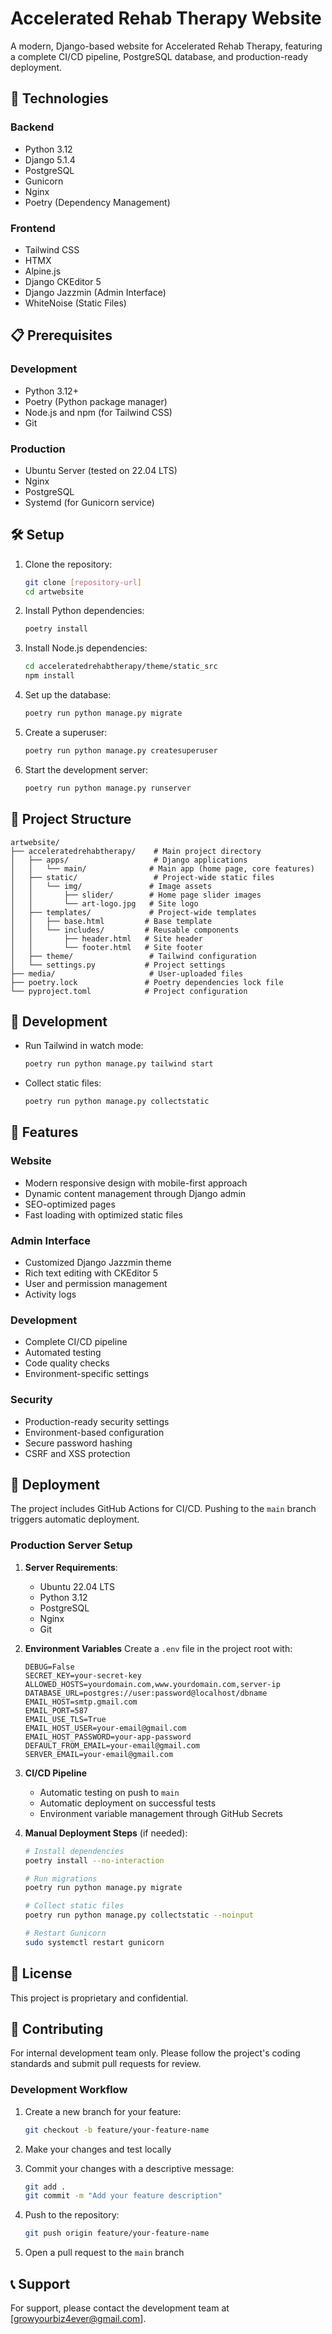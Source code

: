 # Accelerated Rehab Therapy Website

A modern, Django-based website for Accelerated Rehab Therapy, featuring a complete CI/CD pipeline, PostgreSQL database, and production-ready deployment.

## 🚀 Technologies

### Backend
- Python 3.12
- Django 5.1.4
- PostgreSQL
- Gunicorn
- Nginx
- Poetry (Dependency Management)

### Frontend
- Tailwind CSS
- HTMX
- Alpine.js
- Django CKEditor 5
- Django Jazzmin (Admin Interface)
- WhiteNoise (Static Files)

## 📋 Prerequisites

### Development
- Python 3.12+
- Poetry (Python package manager)
- Node.js and npm (for Tailwind CSS)
- Git

### Production
- Ubuntu Server (tested on 22.04 LTS)
- Nginx
- PostgreSQL
- Systemd (for Gunicorn service)

## 🛠️ Setup

1. Clone the repository:
   ```bash
   git clone [repository-url]
   cd artwebsite
   ```

2. Install Python dependencies:
   ```bash
   poetry install
   ```

3. Install Node.js dependencies:
   ```bash
   cd acceleratedrehabtherapy/theme/static_src
   npm install
   ```

4. Set up the database:
   ```bash
   poetry run python manage.py migrate
   ```

5. Create a superuser:
   ```bash
   poetry run python manage.py createsuperuser
   ```

6. Start the development server:
   ```bash
   poetry run python manage.py runserver
   ```

## 📁 Project Structure

```
artwebsite/
├── acceleratedrehabtherapy/    # Main project directory
│   ├── apps/                   # Django applications
│   │   └── main/              # Main app (home page, core features)
│   ├── static/                 # Project-wide static files
│   │   └── img/               # Image assets
│   │       ├── slider/        # Home page slider images
│   │       └── art-logo.jpg   # Site logo
│   ├── templates/             # Project-wide templates
│   │   ├── base.html         # Base template
│   │   └── includes/         # Reusable components
│   │       ├── header.html   # Site header
│   │       └── footer.html   # Site footer
│   ├── theme/                 # Tailwind configuration
│   └── settings.py           # Project settings
├── media/                     # User-uploaded files
├── poetry.lock               # Poetry dependencies lock file
└── pyproject.toml            # Project configuration
```

## 🔧 Development

- Run Tailwind in watch mode:
  ```bash
  poetry run python manage.py tailwind start
  ```

- Collect static files:
  ```bash
  poetry run python manage.py collectstatic
  ```

## 🎯 Features

### Website
- Modern responsive design with mobile-first approach
- Dynamic content management through Django admin
- SEO-optimized pages
- Fast loading with optimized static files

### Admin Interface
- Customized Django Jazzmin theme
- Rich text editing with CKEditor 5
- User and permission management
- Activity logs

### Development
- Complete CI/CD pipeline
- Automated testing
- Code quality checks
- Environment-specific settings

### Security
- Production-ready security settings
- Environment-based configuration
- Secure password hashing
- CSRF and XSS protection

## 🚀 Deployment

The project includes GitHub Actions for CI/CD. Pushing to the `main` branch triggers automatic deployment.

### Production Server Setup

1. **Server Requirements**:
   - Ubuntu 22.04 LTS
   - Python 3.12
   - PostgreSQL
   - Nginx
   - Git

2. **Environment Variables**
   Create a `.env` file in the project root with:
   ```
   DEBUG=False
   SECRET_KEY=your-secret-key
   ALLOWED_HOSTS=yourdomain.com,www.yourdomain.com,server-ip
   DATABASE_URL=postgres://user:password@localhost/dbname
   EMAIL_HOST=smtp.gmail.com
   EMAIL_PORT=587
   EMAIL_USE_TLS=True
   EMAIL_HOST_USER=your-email@gmail.com
   EMAIL_HOST_PASSWORD=your-app-password
   DEFAULT_FROM_EMAIL=your-email@gmail.com
   SERVER_EMAIL=your-email@gmail.com
   ```

3. **CI/CD Pipeline**
   - Automatic testing on push to `main`
   - Automatic deployment on successful tests
   - Environment variable management through GitHub Secrets

4. **Manual Deployment Steps** (if needed):
   ```bash
   # Install dependencies
   poetry install --no-interaction
   
   # Run migrations
   poetry run python manage.py migrate
   
   # Collect static files
   poetry run python manage.py collectstatic --noinput
   
   # Restart Gunicorn
   sudo systemctl restart gunicorn
   ```

## 📝 License

This project is proprietary and confidential.

## 🤝 Contributing

For internal development team only. Please follow the project's coding standards and submit pull requests for review.

### Development Workflow

1. Create a new branch for your feature:
   ```bash
   git checkout -b feature/your-feature-name
   ```

2. Make your changes and test locally

3. Commit your changes with a descriptive message:
   ```bash
   git add .
   git commit -m "Add your feature description"
   ```

4. Push to the repository:
   ```bash
   git push origin feature/your-feature-name
   ```

5. Open a pull request to the `main` branch

## 📞 Support

For support, please contact the development team at [growyourbiz4ever@gmail.com].
